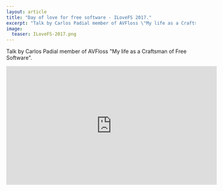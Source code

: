 ```yaml
---
layout: article
title: "Day of love for free software - ILoveFS 2017."
excerpt: "Talk by Carlos Padial member of AVFloss \"My life as a Craftsman of Free Software\" (spanish)."
image:
  teaser: ILoveFS-2017.png
---
```

<p>
Talk by Carlos Padial member of AVFloss "My life as a Craftsman of Free Software".
</p>

   <iframe width="560" height="315" src="https://www.youtube.com/embed/tnBmjcvhBqo?start=350" frameborder="0" allowfullscreen></iframe>
